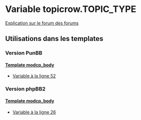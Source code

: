 # Variable topicrow.TOPIC_TYPE
[Explication sur le forum des forums](http://forum.forumactif.com/t294113-listing-des-variables#topicrow.TOPIC_TYPE)

## Utilisations dans les templates

### Version PunBB

#### [Template modcp_body](punbb/modcp_body.md)
* [Variable à la ligne 52](../punbb/modcp_body.tpl#L52)

### Version phpBB2

#### [Template modcp_body](subsilver/modcp_body.md)
* [Variable à la ligne 26](../subsilver/modcp_body.tpl#L26)